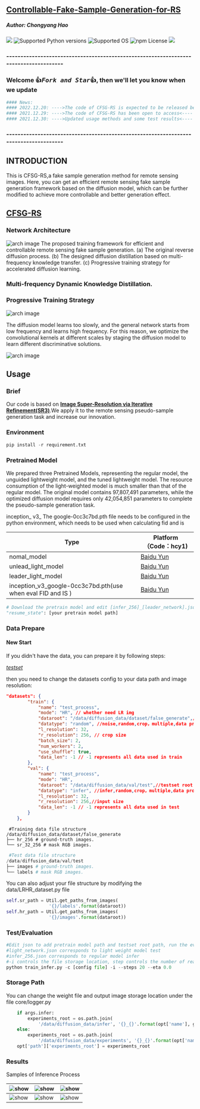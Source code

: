 ## [Controllable-Fake-Sample-Generation-for-RS](https://github.com/xiaoyuan1996/Controllable-Fake-Sample-Generation-for-RS)

##### Author: Chongyang Hao

<a href="https://github.com/xiaoyuan1996/Controllable-Fake-Sample-Generation-for-RS"><img src="https://travis-ci.org/Cadene/block.bootstrap.pytorch.svg?branch=master"/></a>
![Supported Python versions](https://img.shields.io/badge/python-3.7-blue.svg)
![Supported OS](https://img.shields.io/badge/Supported%20OS-Linux-yellow.svg)
![npm License](https://img.shields.io/npm/l/mithril.svg)
<a href="https://pypi.org/project/mitype/"><img src="https://img.shields.io/pypi/v/mitype.svg"></a>



### -------------------------------------------------------------------------------------

### Welcome :+1:_<big>`Fork and Star`</big>_:+1:, then we'll let you know when we update

```bash
#### News:
#### 2022.12.20: ---->The code of CFSG-RS is expected to be released before next year<----
#### 2021.12.29: ---->The code of CFSG-RS has been open to access<----
#### 2021.12.30: ---->Updated usage methods and some test results<----
```

### -------------------------------------------------------------------------------------

## INTRODUCTION

This is CFSG-RS,a fake sample generation method for remote sensing images.
Here, you can get an efficient remote sensing fake sample generation  framework based on the diffusion model, which can be further modified to achieve more controllable and better generation effect.


##

## [CFSG-RS](Controllable-Fake-Sample-Generation-for-RS/README.md)

### Network Architecture

![arch image](./figures/framework-RS.jpg)
The proposed training framework for efficient and controllable remote sensing fake sample generation.
  (a) The original reverse diffusion process.
  (b) The designed diffusion distillation based on multi-frequency knowledge transfer.
  (c) Progressive training strategy for accelerated diffusion learning.

### Multi-frequency Dynamic Knowledge Distillation.

### Progressive Training Strategy

![arch image](./figures/freq.png)

The diffusion model learns too slowly, and the general network starts from low frequency and learns high frequency. For this reason, we optimize the convolutional kernels at different scales by staging the diffusion model to learn different discriminative solutions.

![arch image](./figures/compare_strategy.jpg)

## Usage

### Brief

Our code is based on [**Image Super-Resolution via Iterative Refinement(SR3)**](https://github.com/Janspiry/Image-Super-Resolution-via-Iterative-Refinement ).We apply it to the remote sensing pseudo-sample generation task and increase our innovation.

### Environment

```python
pip install -r requirement.txt
```

### Pretrained Model

We prepared three Pretrained Models, representing the regular model, the unguided lightweight model, and the tuned lightweight model. The resource consumption of the light-weighted model is much smaller than that of the regular model. The original model contains 97,807,491 parameters, while the optimized diffusion model requires only 42,054,851 parameters to complete the pseudo-sample generation task.

inception_ v3_ The google-0cc3c7bd.pth file needs to be configured in the python environment, which needs to be used when calculating fid and is

| Type                                                        | Platform（Code：hcy1)                                        |
| ----------------------------------------------------------- | ------------------------------------------------------------ |
| nomal_model                                                 | [Baidu Yun](https://pan.baidu.com/s/196aCOl0bluVj59swXMcF9w) |
| unlead_light_model                                          | [Baidu Yun]( https://pan.baidu.com/s/1DbdMx6IIbHainnZNUh2nBw) |
| leader_light_model                                          | [Baidu Yun](https://pan.baidu.com/s/1Z9JvrpfQjBd1JnmS4CdgFg) |
| inception_v3_google-0cc3c7bd.pth(use when eval FID and IS ) | [Baidu Yun](https://pan.baidu.com/s/1WriiaR156IQGQpJdsCQyNw) |

```python
# Download the pretrain model and edit [infer_256]_[leader_network].json about "resume_state":
"resume_state": [your pretrain model path]
```

### Data Prepare

#### New Start

If you didn't have the data, you can prepare it by following steps:

[*testset*]()

then you need to change the datasets config to your data path and image resolution: 

```json
"datasets": {
        "train": {
            "name": "test_process",
            "mode": "HR", // whether need LR img
            "dataroot": "/data/diffusion_data/dataset/false_generate",//train dastset root path
            "datatype": "random", //noise,random,crop，multiple,data processing method
            "l_resolution": 32,
            "r_resolution": 256, // crop size
            "batch_size": 2,
            "num_workers": 2,
            "use_shuffle": true,
            "data_len": -1 // -1 represents all data used in train
        },
        "val": {
            "name": "test_process",
            "mode": "HR",
            "dataroot": "/data/diffusion_data/val/test",//testset root path
            "datatype": "infer", //infer,random,crop，multiple,data processing method
            "l_resolution": 32,
            "r_resolution": 256,//input size
            "data_len": -1 // -1 represents all data used in test
        }
    },
```

```shell
 #Training data file structure
/data/diffusion_data/dataset/false_generate
├── hr_256 # ground-truth images.
└── sr_32_256 # mask RGB images.
```

```python
 #Test data file structure
/data/diffusion_data/val/test
├── images # ground-truth images.
└── labels # mask RGB images.
```

You can also adjust your file structure by modifying the data/LRHR_dataset.py file

```python
self.sr_path = Util.get_paths_from_images(
                '{}/labels'.format(dataroot))
self.hr_path = Util.get_paths_from_images(
                '{}/images'.format(dataroot))
```

### Test/Evaluation

```python
#Edit json to add pretrain model path and testset root path, run the evaluation 
#light_network.json corresponds to light weight model test
#infer_256.json corresponds to regular model infer
#-i controls the file storage location, step controls the number of reasoning iterations, and eta represents the noise orthogonalization ratio
python train_infer.py -c [config file] -i --steps 20 --eta 0.0
```

### Storage Path

You can change the weight file and output image storage location under the file core/logger.py

```python
    if args.infer:
        experiments_root = os.path.join(
            '/data/diffusion_data/infer', '{}_{}'.format(opt['name'], get_timestamp()))
    else:
        experiments_root = os.path.join(
            '/data/diffusion_data/experiments', '{}_{}'.format(opt['name'], get_timestamp()))
    opt['path']['experiments_root'] = experiments_root
```

### Results

Samples of Inference Process

| <img src="./misc/0_32_sr_process.png" alt="show" style="zoom:90%;" /> | <img src="./misc/0_64_sr_process.png" alt="show" style="zoom:90%;" /> | <img src="./misc/0_111_sr_process.png" alt="show" style="zoom:90%;" /> |
| ------------------------------------------------------------ | ------------------------------------------------------------ | ------------------------------------------------------------ |
| <img src="./misc/0_142_sr_process.png" alt="show" style="zoom:90%;" /> | <img src="./misc/0_425_sr_process.png" alt="show" style="zoom:90%;" /> | <img src="./misc/0_435_sr_process.png" alt="show" style="zoom:90%;" /> |

